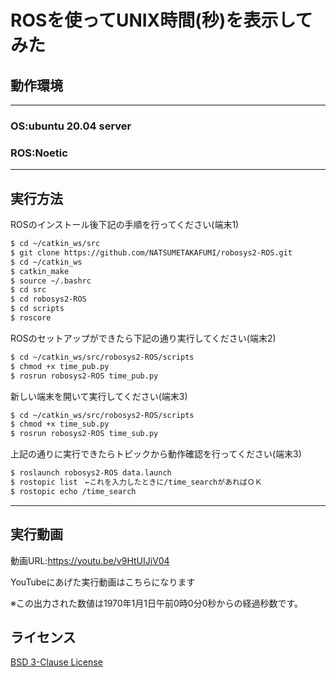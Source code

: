 # ROSを使ってUNIX時間(秒)を表示してみた

## 動作環境
---
### OS:ubuntu 20.04 server
### ROS:Noetic
---

## 実行方法
ROSのインストール後下記の手順を行ってください(端末1)
```sh
$ cd ~/catkin_ws/src
$ git clone https://github.com/NATSUMETAKAFUMI/robosys2-ROS.git
$ cd ~/catkin_ws
$ catkin_make
$ source ~/.bashrc
$ cd src
$ cd robosys2-ROS
$ cd scripts
$ roscore
```

ROSのセットアップができたら下記の通り実行してください(端末2)
```sh
$ cd ~/catkin_ws/src/robosys2-ROS/scripts
$ chmod +x time_pub.py
$ rosrun robosys2-ROS time_pub.py
```

新しい端末を開いて実行してください(端末3)
```sh
$ cd ~/catkin_ws/src/robosys2-ROS/scripts
$ chmod +x time_sub.py
$ rosrun robosys2-ROS time_sub.py
```

上記の通りに実行できたらトピックから動作確認を行ってください(端末3)
```sh
$ roslaunch robosys2-ROS data.launch
$ rostopic list　←これを入力したときに/time_searchがあればＯＫ
$ rostopic echo /time_search
```

---

## 実行動画

動画URL:https://youtu.be/v9HtUIJiV04

YouTubeにあげた実行動画はこちらになります

※この出力された数値は1970年1月1日午前0時0分0秒からの経過秒数です。

## ライセンス
[BSD 3-Clause License](https://github.com/NATSUMETAKAFUMI/robosysws2-ROS/blob/main/LICENSE)
